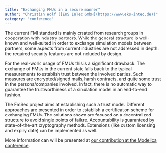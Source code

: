 ```yaml
---
title: "Exchanging FMUs in a secure manner"
author: "Christian Wolf ([EKS InTec GmbH](https://www.eks-intec.de))"
category: "conference"
---
```


The current FMI standard is mainly created from research groups in cooperation with industry partners.
While the general structure is well-known and well-suited in order to exchange simulation models between partners, some aspects from current industries are not addressed in depth:
the required security features are not included by design.

For the real-world usage of FMUs this is a significant drawback.
The exchange of FMUs in the current state falls back to the typical measurements to establish trust between the involved parties.
Such measures are encrypted/signed mails, harsh contracts, and quite some trust in the persons/companies involved.
In fact, there is no automatic way to guarantee the trustworthiness of a simulation model in an end-to-end fashion.

The FmSec project aims at establishing such a trust model.
Different approaches are presented in order to establish a certification scheme for exchanging FMUs.
The solutions shown are focused on a decentralized structure to avoid single points of failure.
Accountability is guaranteed by state-of-the-art cryptography methods.
Extensions (like custom licensing and expiry date) can be implemented as well.

More information can will be presented at [our contribution at the Modelica conference](https://www.conftool.com/modelica2023/index.php?page=browseSessions&form_session=39#paperID184).
